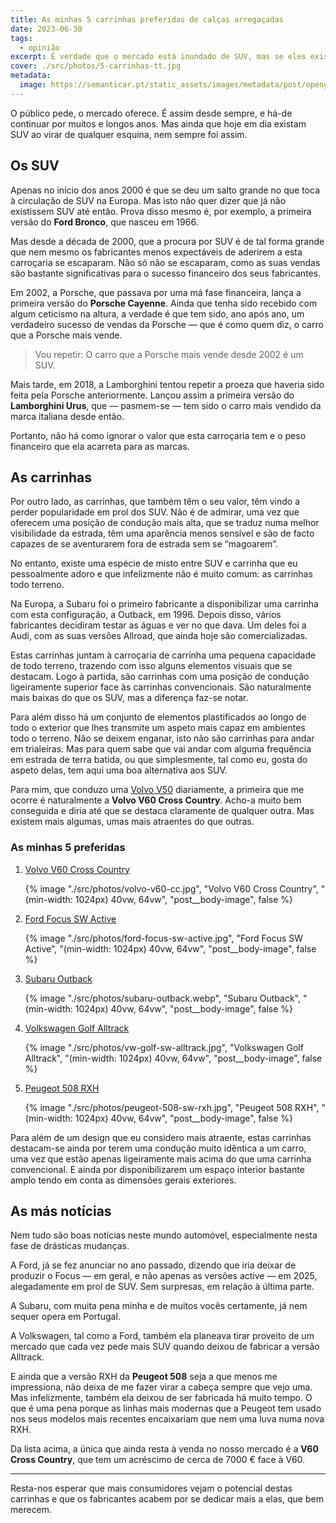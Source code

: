 ```yaml
---
title: As minhas 5 carrinhas preferidas de calças arregaçadas
date: 2023-06-30
tags:
  - opinião
excerpt: É verdade que o mercado está inundado de SUV, mas se eles existem é porque há quem os compre. No entanto, estou convencido que muitos desses consumidores queriam uma carrinha destas.
cover: ./src/photos/5-carrinhas-tt.jpg
metadata:
  image: https://semanticar.pt/static_assets/images/metadata/post/opengraph-5-carrinhas-tt.jpg
---
```

O público pede, o mercado oferece. É assim desde sempre, e há-de continuar por muitos e longos anos. Mas ainda que hoje em dia existam SUV ao virar de qualquer esquina, nem sempre foi assim.

## Os SUV
Apenas no início dos anos 2000 é que se deu um salto grande no que toca à circulação de SUV na Europa. Mas isto não quer dizer que já não existissem SUV até então. Prova disso mesmo é, por exemplo, a primeira versão do **Ford Bronco**, que nasceu em 1966.

Mas desde a década de 2000, que a procura por SUV é de tal forma grande que nem mesmo os fabricantes menos expectáveis de aderirem a esta carroçaria se escaparam. Não só não se escaparam, como as suas vendas são bastante significativas para o sucesso financeiro dos seus fabricantes.

Em 2002, a Porsche, que passava por uma má fase financeira, lança a primeira versão do **Porsche Cayenne**. Ainda que tenha sido recebido com algum ceticismo na altura, a verdade é que tem sido, ano após ano, um verdadeiro sucesso de vendas da Porsche — que é como quem diz, o carro que a Porsche mais vende.

> Vou repetir: O carro que a Porsche mais vende desde 2002 é um SUV.

Mais tarde, em 2018, a Lamborghini tentou repetir a proeza que haveria sido feita pela Porsche anteriormente. Lançou assim a primeira versão do **Lamborghini Urus**, que — pasmem-se — tem sido o carro mais vendido da marca italiana desde então.

Portanto, não há como ignorar o valor que esta carroçaria tem e o peso financeiro que ela acarreta para as marcas.

## As carrinhas
Por outro lado, as carrinhas, que também têm o seu valor, têm vindo a perder popularidade em prol dos SUV. Não é de admirar, uma vez que oferecem uma posição de condução mais alta, que se traduz numa melhor visibilidade da estrada, têm uma aparência menos sensível e são de facto capazes de se aventurarem fora de estrada sem se “magoarem”.

No entanto, existe uma espécie de misto entre SUV e carrinha que eu pessoalmente adoro e que infelizmente não é muito comum: as carrinhas todo terreno.

Na Europa, a Subaru foi o primeiro fabricante a disponibilizar uma carrinha com esta configuração, a Outback, em 1996. Depois disso, vários fabricantes decidiram testar as águas e ver no que dava. Um deles foi a Audi, com as suas versões Allroad, que ainda hoje são comercializadas.

Estas carrinhas juntam à carroçaria de carrinha uma pequena capacidade de todo terreno, trazendo com isso alguns elementos visuais que se destacam. Logo à partida, são carrinhas com uma posição de condução ligeiramente superior face às carrinhas convencionais. São naturalmente mais baixas do que os SUV, mas a diferença faz-se notar.

Para além disso há um conjunto de elementos plastificados ao longo de todo o exterior que lhes transmite um aspeto mais capaz em ambientes todo o terreno. Não se deixem enganar, isto não são carrinhas para andar em trialeiras. Mas para quem sabe que vai andar com alguma frequência em estrada de terra batida, ou que simplesmente, tal como eu, gosta do aspeto delas, tem aqui uma boa alternativa aos SUV.

Para mim, que conduzo uma [Volvo V50](/ensaio/volvo-v50-uma-carrinha-familiar-de-outros-tempos-e-ainda-sem-rugas/) diariamente, a primeira que me ocorre é naturalmente a **Volvo V60 Cross Country**. Acho-a muito bem conseguida e diria até que se destaca claramente de qualquer outra. Mas existem mais algumas, umas mais atraentes do que outras.

### As minhas 5 preferidas

1. [Volvo V60 Cross Country](https://www.ultimatespecs.com/pt/car-specs/Volvo/M10124/V60-II-Cross-Country)

    {% image
      "./src/photos/volvo-v60-cc.jpg",
      "Volvo V60 Cross Country",
      "(min-width: 1024px) 40vw, 64vw",
      "post__body-image",
      false
    %}

2. [Ford Focus SW Active](https://www.ultimatespecs.com/pt/car-specs/Ford/M12396/Focus-2022-Active-Wagon)

    {% image
      "./src/photos/ford-focus-sw-active.jpg",
      "Ford Focus SW Active",
      "(min-width: 1024px) 40vw, 64vw",
      "post__body-image",
      false
    %}

3. [Subaru Outback](https://www.ultimatespecs.com/pt/car-specs/Subaru/M11854/Outback-(BT))

    {% image
      "./src/photos/subaru-outback.webp",
      "Subaru Outback",
      "(min-width: 1024px) 40vw, 64vw",
      "post__body-image",
      false
    %}

4. [Volkswagen Golf Alltrack](https://www.ultimatespecs.com/pt/car-specs/Volkswagen/M8001/Golf-Alltrack)

    {% image
      "./src/photos/vw-golf-sw-alltrack.jpg",
      "Volkswagen Golf Alltrack",
      "(min-width: 1024px) 40vw, 64vw",
      "post__body-image",
      false
    %}

5. [Peugeot 508 RXH](https://www.ultimatespecs.com/pt/car-specs/Peugeot/M7346/508-RXH) 

    {% image
      "./src/photos/peugeot-508-sw-rxh.jpg",
      "Peugeot 508 RXH",
      "(min-width: 1024px) 40vw, 64vw",
      "post__body-image",
      false
    %}

Para além de um design que eu considero mais atraente, estas carrinhas destacam-se ainda por terem uma condução muito idêntica a um carro, uma vez que estão apenas ligeiramente mais acima do que uma carrinha convencional. E ainda por disponibilizarem um espaço interior bastante amplo tendo em conta as dimensões gerais exteriores.

## As más notícias
Nem tudo são boas notícias neste mundo automóvel, especialmente nesta fase de drásticas mudanças.

A Ford, já se fez anunciar no ano passado, dizendo que iria deixar de produzir o Focus — em geral, e não apenas as versões active — em 2025, alegadamente em prol de SUV. Sem surpresas, em relação à última parte.

A Subaru, com muita pena minha e de muitos vocês certamente, já nem sequer opera em Portugal.

A Volkswagen, tal como a Ford, também ela planeava tirar proveito de um mercado que cada vez pede mais SUV quando deixou de fabricar a versão Alltrack.

E ainda que a versão RXH da **Peugeot 508** seja a que menos me impressiona, não deixa de me fazer virar a cabeça sempre que vejo uma. Mas infelizmente, também ela deixou de ser fabricada há muito tempo. O que é uma pena porque as linhas mais modernas que a Peugeot tem usado nos seus modelos mais recentes encaixariam que nem uma luva numa nova RXH.

Da lista acima, a única que ainda resta à venda no nosso mercado é a **V60 Cross Country**, que tem um acréscimo de cerca de 7000 € face à V60.

***

Resta-nos esperar que mais consumidores vejam o potencial destas carrinhas e que os fabricantes acabem por se dedicar mais a elas, que bem merecem.
